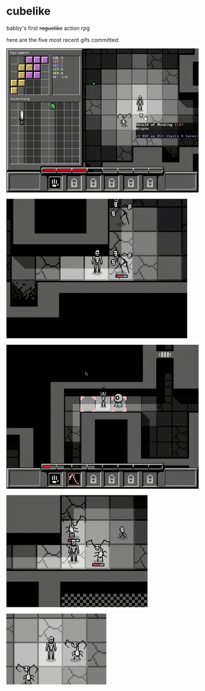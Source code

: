 # cubelike
babby's first ~~roguelike~~ action rpg 

here are the five most recent gifs committed:

![133_status_effects.gif](gifs/133_status_effects.gif?raw=true "133_status_effects")

![132_death_fadeout.gif](gifs/132_death_fadeout.gif?raw=true "132_death_fadeout")

![131_potion_of_healing.gif](gifs/131_potion_of_healing.gif?raw=true "131_potion_of_healing")

![130_enemy_healthbars_below.gif](gifs/130_enemy_healthbars_below.gif?raw=true "130_enemy_healthbars_below")

![129_enemy_zees.gif](gifs/129_enemy_zees.gif?raw=true "129_enemy_zees")

